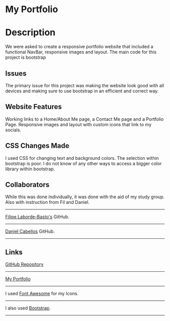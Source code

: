 #  My Portfolio

# Description
We were asked to create a responsive portfolio website that included a functional NavBar, responsive images and layout. The main code for this project is bootstrap
## Issues
The primary issue for this project was making the website look good with all devices and making sure to use bootstrap in an efficient and correct way.
## Website Features
Working links to a Home/About Me page, a Contact Me page and a Portfolio Page. Responsive images and layout with custom icons that link to my socials.
## CSS Changes Made
I used CSS for changing text and background colors. The selection within bootstrap is poor. I do not know of any other ways to access a bigger color library within bootstrap.
## Collaborators
While this was done individually, it was done with the aid of my study group.
Also with instruction from Fil and Daniel.
___
[Filipe Laborde-Basto's](https://github.com/c0dehot) GitHub.
___
[Daniel Cabellos]() GitHub.
___
## Links
[GitHub Repository](https://github.com/Halvosaurus34/Portfolio)
___
[My Portfolio](https://halvosaurus34.github.io/Portfolio/)
___
I used [Font Awesome](https://fontawesome.com/) for my Icons.
___
I also used [Bootstrap](https://getbootstrap.com/).
___

